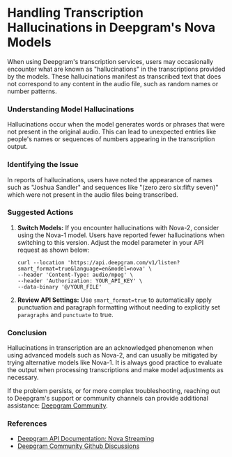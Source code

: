 # Handling Transcription Hallucinations in Deepgram's Nova Models

When using Deepgram's transcription services, users may occasionally encounter what are known as "hallucinations" in the transcriptions provided by the models. These hallucinations manifest as transcribed text that does not correspond to any content in the audio file, such as random names or number patterns.

### Understanding Model Hallucinations
Hallucinations occur when the model generates words or phrases that were not present in the original audio. This can lead to unexpected entries like people's names or sequences of numbers appearing in the transcription output.

### Identifying the Issue
In reports of hallucinations, users have noted the appearance of names such as "Joshua Sandler" and sequences like "(zero zero six:fifty seven)" which were not present in the audio files being transcribed.

### Suggested Actions
1. **Switch Models:** If you encounter hallucinations with Nova-2, consider using the Nova-1 model. Users have reported fewer hallucinations when switching to this version. Adjust the model parameter in your API request as shown below:
   
   ```
   curl --location 'https://api.deepgram.com/v1/listen?smart_format=true&language=en&model=nova' \
   --header 'Content-Type: audio/mpeg' \
   --header 'Authorization: YOUR_API_KEY' \
   --data-binary '@/YOUR_FILE'
   ```

2. **Review API Settings:** Use `smart_format=true` to automatically apply punctuation and paragraph formatting without needing to explicitly set `paragraphs` and `punctuate` to true.

### Conclusion
Hallucinations in transcription are an acknowledged phenomenon when using advanced models such as Nova-2, and can usually be mitigated by trying alternative models like Nova-1. It is always good practice to evaluate the output when processing transcriptions and make model adjustments as necessary.

If the problem persists, or for more complex troubleshooting, reaching out to Deepgram's support or community channels can provide additional assistance: [Deepgram Community](https://discord.gg/deepgram).

### References
- [Deepgram API Documentation: Nova Streaming](https://developers.deepgram.com/docs/getting-started-with-live-streaming-audio)
- [Deepgram Community Github Discussions](https://github.com/orgs/deepgram/discussions)